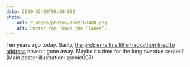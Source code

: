 ```yaml
---
date: 2020-02-20T08:30:00Z
photo:
  - url: /images/photos/1582187400.png
    alt: Poster for ‘Hack the Planet’.
---
```

Ten years ago today. Sadly, [the problems this little hackathon tried to address](/2010/03/hack_the_planet_report) haven’t gone away. Maybe it’s time for the long overdue sequel? (Main poster illustration: @cole007)
